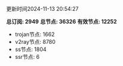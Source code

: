 更新时间2024-11-13 20:54:27

**总订阅: 2949**
**总节点: 36326**
**有效节点: 12252**
- trojan节点: 1662
- v2ray节点: 8780
- ss节点: 1804
- ssr节点: 6
